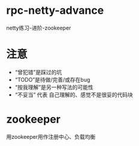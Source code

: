 # rpc-netty-advance
netty练习-进阶-zookeeper

# 注意
* “曾犯错”是踩过的坑
* “TODO”是待做/完善/或存在bug
* “按我理解”是另一种写法的可能性
* “不妥当” 代表 自己理解的、感觉不是很妥的代码块

# zookeeper
用zookeeper用作注册中心、负载均衡